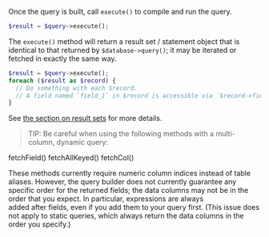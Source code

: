 Once the query is built, call `execute()` to compile and run the query.

```php
$result = $query->execute();

```

The `execute()` method will return a result set / statement object that is identical to that returned by `$database->query()`; it may be iterated or fetched in exactly the same way.

```php
$result = $query->execute();
foreach ($result as $record) {
  // Do something with each $record.
  // A field named `field_1` in $record is accessible via `$record->field_1`.
}

```

See [the section on result sets](https://www.drupal.org/docs/8/api/database-api/result-sets) for more details.

<!-- note-tip -->
> TIP: Be careful when using the following methods with a multi-column, dynamic query:

fetchField()
fetchAllKeyed()
fetchCol()

These methods currently require numeric column indices instead of table aliases. However, the query builder does not currently guarantee any specific order for the returned fields; the data columns may not be in the order that you expect. In particular, expressions are always added&nbsp;after&nbsp;fields, even if you add them to your query first. (This issue does not apply to&nbsp;static queries, which always return the data columns in the order you specify.)